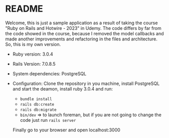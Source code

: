 # README

Welcome, this is just a sample application as a result of taking the course "Ruby on Rails and Hotwire - 2023" in Udemy. The code differs by far from the code showed in the course, because I removed the model callbacks and made another improvements and refactoring in the files and architecture. So, this is my own version.

* Ruby version: 3.0.4
  
* Rails Version: 7.0.8.5

* System dependencies: PostgreSQL

* Configuration: Clone the repository in you machine, install PostgreSQL and start the deamon, install ruby 3.0.4 and run:
    - `bundle install`
    - `rails db:create`
    - `rails db:migrate`
    - `bin/dev` => to launch foreman, but if you are not going to change the code just run `rails server`
      
  Finally go to your browser and open localhost:3000
